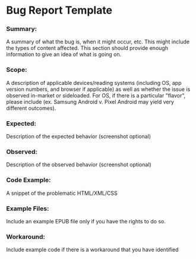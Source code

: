 # Bug Report Template

### Summary: 
A summary of what the bug is, when it might occur, etc. This might include the types of content affected. This section should provide enough information to give an idea of what is going on.

### Scope: 
A description of applicable devices/reading systems (including OS, app version numbers, and browser if applicable) as well as whether the issue is observed in-market or sideloaded. For OS, if there is a particular "flavor", please include (ex. Samsung Android v. Pixel Android may yield very different outcomes).

### Expected: 
Description of the expected behavior (screenshot optional)

### Observed: 
Description of the observed behavior (screenshot optional)

### Code Example: 
A snippet of the problematic HTML/XML/CSS

### Example Files:
Include an example EPUB file only if you have the rights to do so.

### Workaround:
Include example code if there is a workaround that you have identified
